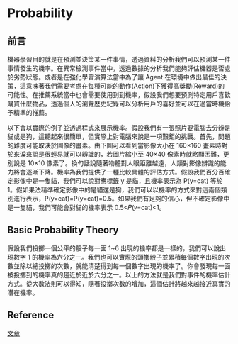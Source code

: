 # Probability
## 前言
機器學習目的就是在預測並決策某一件事情，透過資料的分析我們可以預測某一件事情發生的機率。在異常檢測事件當中，透過數據的分析我們能夠評估機器是否處於劣勢狀態。或者是在強化學習演算法當中為了讓 Agent 在環境中做出最佳的決策，這意味著我們需要考慮在每種可能的動作(Action)下獲得高獎勵(Reward)的可能性。在推薦系統當中也會需要使用到到機率，假設我們想要預測特定用戶喜歡購買什麼物品，透過個人的瀏覽歷史紀錄可以分析用戶的喜好並可以在適當時機給予精準的推薦。

以下會以實際的例子並透過程式來展示機率。假設我們有一張照片要電腦去分辨是貓或是狗，這聽起來很簡單，但實際上對電腦來說是一項艱鉅的挑戰。首先，問題的難度可能取決於圖像的畫素。由下圖可以看到當影像大小在 160×160 畫素時對於來淚來說是很輕易就可以辨識的，若圖片縮小至 40×40 像素時就略顯困難，更別說是 10×10 像素了。換句話說隨著物體對人眼距離越遠，人類對影像辨識的能力將會逐漸下降。機率為我們提供了一種比較具體的評估方式。假設我們百分百確定影像中是一隻貓，我們可以說對應標籤 y 是貓，且機率表示為 P(y=cat) 等於 1。假如果法精準確定影像中的是貓還是狗，我們可以以機率的方式來對這兩個類別進行表示，P(y=cat)=P(y=cat)=0.5。如果我們有足夠的信心，但不確定影像中是一隻貓，我們可能會對貓的機率表示 0.5<𝑃(𝑦=cat)<1。

## Basic Probability Theory
假設我們投擲一個公平的骰子每一面 1~6 出現的機率都是一樣的，我們可以說出現數字 1 的機率為六分之一。我們也可以實際的頭擲骰子並累積每個數字出現的次數並除以總投擲的次數，就能清楚得到每一個數字出現的機率了。你會發現每一面被投擲到的機率真的趨近於近於六分之一。以上的方法就是我們對事件的機率估計方式。從大數法則可以得知，隨著投擲次數的增加，這個估計將越來越接近真實的潛在機率。


## Reference
[文章](https://d2l.ai/chapter_preliminaries/probability.html)